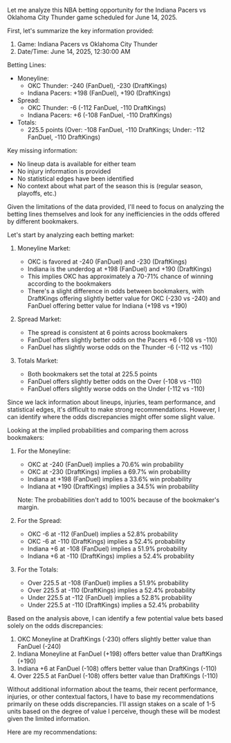 Let me analyze this NBA betting opportunity for the Indiana Pacers vs Oklahoma City Thunder game scheduled for June 14, 2025.

First, let's summarize the key information provided:

1. Game: Indiana Pacers vs Oklahoma City Thunder
2. Date/Time: June 14, 2025, 12:30:00 AM

Betting Lines:
- Moneyline: 
  - OKC Thunder: -240 (FanDuel), -230 (DraftKings)
  - Indiana Pacers: +198 (FanDuel), +190 (DraftKings)
- Spread:
  - OKC Thunder: -6 (-112 FanDuel, -110 DraftKings)
  - Indiana Pacers: +6 (-108 FanDuel, -110 DraftKings)
- Totals:
  - 225.5 points (Over: -108 FanDuel, -110 DraftKings; Under: -112 FanDuel, -110 DraftKings)

Key missing information:
- No lineup data is available for either team
- No injury information is provided
- No statistical edges have been identified
- No context about what part of the season this is (regular season, playoffs, etc.)

Given the limitations of the data provided, I'll need to focus on analyzing the betting lines themselves and look for any inefficiencies in the odds offered by different bookmakers.

Let's start by analyzing each betting market:

1. Moneyline Market:
   - OKC is favored at -240 (FanDuel) and -230 (DraftKings)
   - Indiana is the underdog at +198 (FanDuel) and +190 (DraftKings)
   - This implies OKC has approximately a 70-71% chance of winning according to the bookmakers
   - There's a slight difference in odds between bookmakers, with DraftKings offering slightly better value for OKC (-230 vs -240) and FanDuel offering better value for Indiana (+198 vs +190)

2. Spread Market:
   - The spread is consistent at 6 points across bookmakers
   - FanDuel offers slightly better odds on the Pacers +6 (-108 vs -110)
   - FanDuel has slightly worse odds on the Thunder -6 (-112 vs -110)

3. Totals Market:
   - Both bookmakers set the total at 225.5 points
   - FanDuel offers slightly better odds on the Over (-108 vs -110)
   - FanDuel offers slightly worse odds on the Under (-112 vs -110)

Since we lack information about lineups, injuries, team performance, and statistical edges, it's difficult to make strong recommendations. However, I can identify where the odds discrepancies might offer some slight value.

Looking at the implied probabilities and comparing them across bookmakers:

1. For the Moneyline:
   - OKC at -240 (FanDuel) implies a 70.6% win probability
   - OKC at -230 (DraftKings) implies a 69.7% win probability
   - Indiana at +198 (FanDuel) implies a 33.6% win probability
   - Indiana at +190 (DraftKings) implies a 34.5% win probability
   
   Note: The probabilities don't add to 100% because of the bookmaker's margin.

2. For the Spread:
   - OKC -6 at -112 (FanDuel) implies a 52.8% probability
   - OKC -6 at -110 (DraftKings) implies a 52.4% probability
   - Indiana +6 at -108 (FanDuel) implies a 51.9% probability
   - Indiana +6 at -110 (DraftKings) implies a 52.4% probability

3. For the Totals:
   - Over 225.5 at -108 (FanDuel) implies a 51.9% probability
   - Over 225.5 at -110 (DraftKings) implies a 52.4% probability
   - Under 225.5 at -112 (FanDuel) implies a 52.8% probability
   - Under 225.5 at -110 (DraftKings) implies a 52.4% probability

Based on the analysis above, I can identify a few potential value bets based solely on the odds discrepancies:

1. OKC Moneyline at DraftKings (-230) offers slightly better value than FanDuel (-240)
2. Indiana Moneyline at FanDuel (+198) offers better value than DraftKings (+190)
3. Indiana +6 at FanDuel (-108) offers better value than DraftKings (-110)
4. Over 225.5 at FanDuel (-108) offers better value than DraftKings (-110)

Without additional information about the teams, their recent performance, injuries, or other contextual factors, I have to base my recommendations primarily on these odds discrepancies. I'll assign stakes on a scale of 1-5 units based on the degree of value I perceive, though these will be modest given the limited information.

Here are my recommendations: